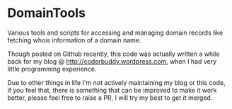 # DomainTools
Various tools and scripts for accessing and managing domain records like fetching whois information of a domain name.

Though posted on Github recently, this code was actually written a while back for my blog @ http://coderbuddy.wordpress.com, when I had very little programming experience.

Due to other things in life I'm not actively maintaining my blog or this code, if you feel that, there is something that can be improved to make it work better, please feel free to raise a PR, I will try my best to get it merged.
